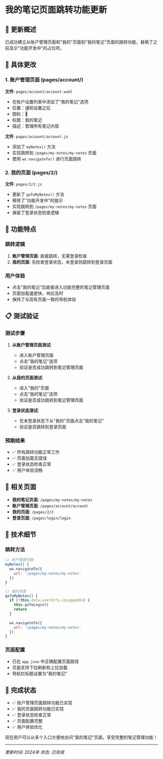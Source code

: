 # 我的笔记页面跳转功能更新

## 📱 更新概述

已成功建立从账户管理页面和"我的"页面到"我的笔记"页面的跳转功能，替换了之前显示"功能开发中"的占位符。

## 🔧 具体更改

### 1. 账户管理页面 (pages/account/)

**文件**: `pages/account/account.wxml`
- 在账户设置列表中添加了"我的笔记"选项
- 位置：通知设置之后
- 图标：📝
- 标题：我的笔记
- 描述：管理所有笔记内容

**文件**: `pages/account/account.js`
- 添加了 `myNotes()` 方法
- 实现跳转到 `/pages/my-notes/my-notes` 页面
- 使用 `wx.navigateTo()` 进行页面跳转

### 2. 我的页面 (pages/2/)

**文件**: `pages/2/2.js`
- 更新了 `goToMyNotes()` 方法
- 移除了"功能开发中"的提示
- 实现跳转到 `/pages/my-notes/my-notes` 页面
- 保留了登录状态检查逻辑

## 🎯 功能特点

### 跳转逻辑
1. **账户管理页面**: 直接跳转，无需登录检查
2. **我的页面**: 先检查登录状态，未登录则跳转到登录页面

### 用户体验
- 点击"我的笔记"后直接进入功能完整的笔记管理页面
- 页面加载速度快，响应及时
- 保持了与现有页面一致的导航体验

## 📋 测试验证

### 测试步骤
1. **从账户管理页面测试**:
   - 进入账户管理页面
   - 点击"我的笔记"选项
   - 验证是否成功跳转到笔记管理页面

2. **从我的页面测试**:
   - 进入"我的"页面
   - 点击"我的笔记"选项
   - 验证是否成功跳转到笔记管理页面

3. **登录状态测试**:
   - 在未登录状态下从"我的"页面点击"我的笔记"
   - 验证是否跳转到登录页面

### 预期结果
- ✅ 所有跳转功能正常工作
- ✅ 页面加载无错误
- ✅ 登录状态检查正常
- ✅ 用户体验流畅

## 🔗 相关页面

- **我的笔记页面**: `/pages/my-notes/my-notes`
- **账户管理页面**: `/pages/account/account`
- **我的页面**: `/pages/2/2`
- **登录页面**: `/pages/login/login`

## 📝 技术细节

### 跳转方法
```javascript
// 账户管理页面
myNotes() {
  wx.navigateTo({
    url: '/pages/my-notes/my-notes'
  })
}

// 我的页面
goToMyNotes() {
  if (!this.data.userInfo.isLoggedIn) {
    this.goToLogin()
    return
  }
  
  wx.navigateTo({
    url: '/pages/my-notes/my-notes'
  })
}
```

### 页面配置
- 已在 `app.json` 中正确配置页面路径
- 页面支持下拉刷新和上拉加载
- 导航栏标题设置为"我的笔记"

## 🎉 完成状态

- ✅ 账户管理页面跳转功能已实现
- ✅ 我的页面跳转功能已实现
- ✅ 登录状态检查正常
- ✅ 页面配置完整
- ✅ 用户体验优化

现在用户可以从多个入口方便地访问"我的笔记"页面，享受完整的笔记管理功能！

---

*更新时间: 2024年*
*状态: 已完成*
